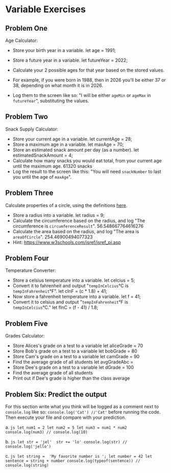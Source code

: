 
# Variable Exercises


## Problem One

Age Calculator:
 * Store your birth year in a variable.
 let age = 1991;
 * Store a future year in a variable.
 let futureYear = 2022;
 * Calculate your 2 possible ages for that year based on the stored values.
 
 * For example, if you were born in 1988, then in 2026 you'll be either 37 or 38, depending on what month it is in 2026.
 * Log them to the screen like so: "I will be either `ageMin` or `ageMax` in `futureYear`", substituting the values.

## Problem Two

Snack Supply Calculator:
 * Store your current age in a variable.
 let currentAge = 28;
 * Store a maximum age in a variable.
 let maxAge = 70;
 * Store an estimated snack amount per day (as a number).
 let estimatedSnackAmount = 4;
 * Calculate how many snacks you would eat total, from your current age until the maximum age.
61320 snacks
 * Log the result to the screen like this: "You will need `snackNumber` to last you until the age of `maxAge`".

## Problem Three

Calculate properties of a circle, using the definitions [here]( ).
 * Store a radius into a variable.
 let radius = 9;
 * Calculate the circumference based on the radius, and log "The circumference is `circumferenceResult`".
56.548667764616276
 * Calculate the area based on the radius, and log "The area is `areaOfCircle`".
 254.46900494077323
 * Hint: https://www.w3schools.com/jsref/jsref_pi.asp

## Problem Four

Temperature Converter:
 * Store a celsius temperature into a variable.
 let celcius = 5;
 * Convert it to fahrenheit and output "`tempInCelcius`°C is `tempInFahrenheit`°F".
 let cInF = (c * 1.8) + 41;
 * Now store a fahrenheit temperature into a variable.
 let f = 41;
 * Convert it to celsius and output "`tempInFahrenheit`°F is `tempInCelcius`°C."
let fInC = (f - 41) / 1.8;

## Problem Five

Grades Calculator:
 * Store Alices's grade on a test to a variable
 let aliceGrade = 70
 * Store Bob's grade on a test to a variable
 let bobGrade = 80
 * Store Cam's grade on a test to a variable
 let camGrade = 90
 * Find the average grade of all students
let avgGradeAbc = 
 * Store Dee's grade on a test to a variable
 let dGrade = 100
 * Find the average grade of all students
 * Print out if Dee's grade is higher than the class average

## Problem Six: Predict the output

For this section write what you think will be logged as a comment next to `console.log` like so: `console.log('Cat') //'Cat'` before running the code. Then execute your file and compare with your prediction.

a. 
    ```js
    let num1 = 2
    let num2 = 5
    let num3 = num1 * num2
    console.log(num3) // console.log(10)
    ```

b. 
    ```js
    let str = 'jel' 
    str += 'lo'
    console.log(str) // console.log('jello')
    ```

c. 
    ```js
    let string =  'My favorite number is ';
    let number = 42
    let sentence = string + number
    console.log(typeof(sentence)) // console.log(string)
    ```


